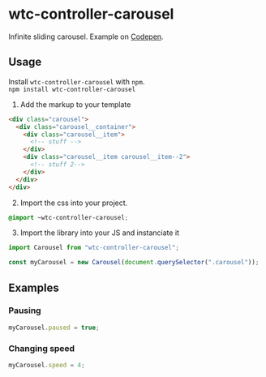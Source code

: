 # wtc-controller-carousel

Infinite sliding carousel.
Example on [Codepen](https://codepen.io/team/wtc/pen/f3f6619570dd0ef1925893509e2c2504).

## Usage

Install `wtc-controller-carousel` with `npm`.  
`npm install wtc-controller-carousel`

1. Add the markup to your template

```html
<div class="carousel">
  <div class="carousel__container">
    <div class="carousel__item">
      <!-- stuff -->
    </div>
    <div class="carousel__item carousel__item--2">
      <!-- stuff 2-->
    </div>
  </div>
</div>
```

2. Import the css into your project.

```scss
@import ~wtc-controller-carousel;
```

3. Import the library into your JS and instanciate it

```js
import Carousel from "wtc-controller-carousel";

const myCarousel = new Carousel(document.querySelector(".carousel"));
```

## Examples

### Pausing

```js
myCarousel.paused = true;
```

### Changing speed

```js
myCarousel.speed = 4;
```
